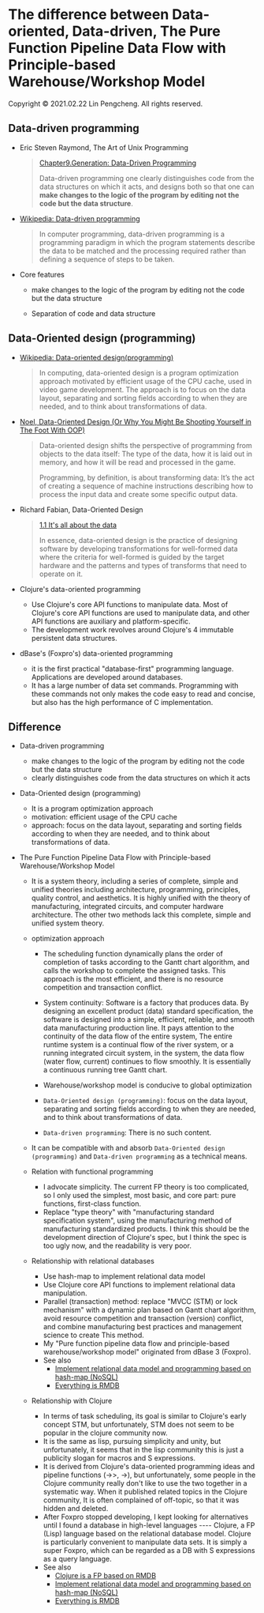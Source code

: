 # The difference between Data-oriented, Data-driven, The Pure Function Pipeline Data Flow with Principle-based Warehouse/Workshop Model

Copyright © 2021.02.22 Lin Pengcheng. All rights reserved.

## Data-driven programming

- Eric Steven Raymond, The Art of Unix Programming

  > [Chapter9.Generation: Data-Driven Programming](https://homepage.cs.uri.edu/~thenry/resources/unix_art/ch09s01.html)
  > 
  > Data-driven programming one clearly distinguishes code 
  > from the data structures on which it acts, and designs both 
  > so that one can **make changes to the logic of the program 
  > by editing not the code but the data structure**.

- [Wikipedia: Data-driven programming](https://en.wikipedia.org/wiki/Data-driven_programming)

  > In computer programming, data-driven programming is 
  > a programming paradigm in which the program statements 
  > describe the data to be matched and the processing required 
  > rather than defining a sequence of steps to be taken.

- Core features

   - make changes to the logic of the program 
     by editing not the code but the data structure
  
   - Separation of code and data structure

## Data-Oriented design (programming)

- [Wikipedia: Data-oriented design(programming)](https://en.wikipedia.org/wiki/Data-oriented_design)

  > In computing, data-oriented design is 
  > a program optimization approach motivated 
  > by efficient usage of the CPU cache, 
  > used in video game development.
  > The approach is to focus on the data layout, 
  > separating and sorting fields according to 
  > when they are needed, and to think about 
  > transformations of data. 
  
- [Noel, Data-Oriented Design (Or Why You Might Be Shooting Yourself in The Foot With OOP)](https://gamesfromwithin.com/data-oriented-design)

  > Data-oriented design shifts the perspective of 
  > programming from objects to the data itself: 
  > The type of the data, how it is laid out in memory, 
  > and how it will be read and processed in the game.
  > 
  > Programming, by definition, is about transforming data: 
  > It’s the act of creating a sequence of machine instructions 
  > describing how to process the input data and 
  > create some specific output data. 
  
- Richard Fabian, Data-Oriented Design

  > [1.1 It's all about the data](https://www.dataorienteddesign.com/dodbook/node2.html#SECTION00210000000000000000)
  > 
  > In essence, data-oriented design is the practice 
  > of designing software by developing transformations 
  > for well-formed data where the criteria for well-formed 
  > is guided by the target hardware and the patterns 
  > and types of transforms that need to operate on it. 

- Clojure's data-oriented programming

  - Use Clojure's core API functions to manipulate data. 
    Most of Clojure's core API functions are used to manipulate data, 
    and other API functions are auxiliary and platform-specific.
  - The development work revolves around Clojure's 4 immutable persistent data structures.

- dBase's (Foxpro's) data-oriented programming

  - it is the first practical "database-first" 
    programming language. Applications are 
    developed around databases.
  - It has a large number of data set commands. 
    Programming with these commands not only makes 
    the code easy to read and concise, but also 
    has the high performance of C implementation.
  
## Difference 

- Data-driven programming
  - make changes to the logic of the program 
    by editing not the code but the data structure
  - clearly distinguishes code from 
    the data structures on which it acts
  
- Data-Oriented design (programming)
  - It is a program optimization approach
  - motivation: efficient usage of the CPU cache
  - approach: focus on the data layout, 
    separating and sorting fields according to 
    when they are needed, and to think about 
    transformations of data.
  
- The Pure Function Pipeline Data Flow with 
  Principle-based Warehouse/Workshop Model
  
  - It is a system theory, including a series of 
    complete, simple and unified theories including 
    architecture, programming, principles, quality control, 
    and aesthetics. It is highly unified with the theory of manufacturing, 
    integrated circuits, and computer hardware architecture.
    The other two methods lack this complete, 
    simple and unified system theory.
    
  - optimization approach
  
    - The scheduling function dynamically plans 
      the order of completion of tasks according to 
      the Gantt chart algorithm, and calls the workshop 
      to complete the assigned tasks. This approach is the most efficient, 
      and there is no resource competition and transaction conflict. 
      
    - System continuity: Software is a factory that produces data. 
      By designing an excellent product (data) standard specification, 
      the software is designed into a simple, efficient, reliable, 
      and smooth data manufacturing production line. 
      It pays attention to the continuity of the data flow of the entire system,
      The entire runtime system is a continual flow of the river system, 
      or a running integrated circuit system, in the system, 
      the data flow (water flow, current) continues to flow smoothly. 
      It is essentially a continuous running tree Gantt chart.
      
    - Warehouse/workshop model is conducive to global optimization
      
    - `Data-Oriented design (programming)`: 
      focus on the data layout, separating and sorting fields according to 
      when they are needed, and to think about transformations of data. 
    
    - `Data-driven programming`: There is no such content.
    
  - It can be compatible with and absorb `Data-Oriented design (programming)` 
    and `Data-driven programming` as a technical means.
    
  - Relation with functional programming
    - I advocate simplicity. The current FP theory is too complicated, 
      so I only used the simplest, most basic, and core part: pure functions, first-class function.
    - Replace "type theory" with "manufacturing standard specification system", 
      using the manufacturing method of manufacturing standardized products. 
      I think this should be the development direction of Clojure's spec, 
      but I think the spec is too ugly now, and the readability is very poor.
      
  - Relationship with relational databases 
    - Use hash-map to implement relational data model
    - Use Clojure core API functions to implement relational data manipulation.
    - Parallel (transaction) method: replace "MVCC (STM) or lock mechanism" 
      with a dynamic plan based on Gantt chart algorithm, 
      avoid resource competition and transaction (version) conflict, 
      and combine manufacturing best practices and management science to create This method.
    - My "Pure function pipeline data flow and principle-based warehouse/workshop model" 
      originated from dBase 3 (Foxpro).
    - See also
      - [Implement relational data model and programming based on hash-map (NoSQL)](./relational_model_on_hashmap.md)
      - [Everything is RMDB](./Everything_is_RMDB.md)
      
  - Relationship with Clojure
    - In terms of task scheduling, its goal is similar to Clojure's early concept STM, 
      but unfortunately, STM does not seem to be popular in the clojure community now.
    - It is the same as lisp, pursuing simplicity and unity, but unfortunately,
      it seems that in the lisp community this is just a publicity slogan for macros and S expressions.
    - It is derived from Clojure's data-oriented programming ideas and pipeline functions (->>, ->), 
      but unfortunately, some people in the Clojure community really don't like to use the two together in a systematic way.
      When it published related topics in the Clojure community, It is often complained of off-topic, 
      so that it was hidden and deleted.
    - After Foxpro stopped developing, I kept looking for alternatives until I found a database in high-level languages ---- Clojure, 
      a FP (Lisp) language based on the relational database model. Clojure is particularly convenient to manipulate data sets. 
      It is simply a super Foxpro, which can be regarded as a DB with S expressions as a query language.
    - See also
      - [Clojure is a FP based on RMDB](./Clojure_is_FP_based_on_RMDB.md)
      - [Implement relational data model and programming based on hash-map (NoSQL)](./relational_model_on_hashmap.md)
      - [Everything is RMDB](./Everything_is_RMDB.md)
